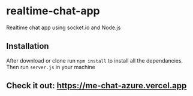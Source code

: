 # realtime-chat-app
Realtime chat app using socket.io and Node.js

## Installation 
After download or clone run `npm install` to install all the dependancies.
Then run `server.js` in your machine

## Check it out: https://me-chat-azure.vercel.app


